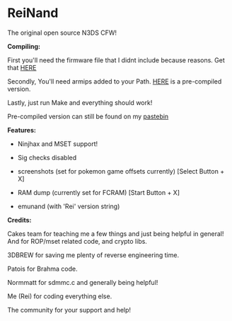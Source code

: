 # ReiNand
The original open source N3DS CFW!


**Compiling:**

First you'll need the firmware file that I didnt include because reasons. Get that [HERE](https://www.dropbox.com/s/782eyz22lkmh434/firmware.bin?dl=0)

Secondly, You'll need armips added to your Path. [HERE](https://www.dropbox.com/s/ceuv2qeqp38lpah/armips.exe?dl=0) is a pre-compiled version.

Lastly, just run Make and everything should work!

Pre-compiled version can still be found on my [pastebin](http://pastebin.com/c5AW3TJp)


**Features:**

* Ninjhax and MSET support!

* Sig checks disabled

* screenshots (set for pokemon game  offsets currently) [Select Button + X]

* RAM dump (currently set for FCRAM) [Start Button + X]

* emunand (with 'Rei' version string)
 

**Credits:**
 
 Cakes team for teaching me a few things and just being helpful in general! And for ROP/mset related code, and crypto libs.
    
 3DBREW for saving me plenty of reverse engineering time.
    
 Patois for Brahma code.
 
 Normmatt for sdmmc.c and generally being helpful!
    
 Me (Rei) for coding everything else.
 
 The community for your support and help!
 